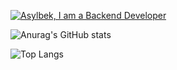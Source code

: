 <!---
asiko007/asiko007 is a ✨ special ✨ repository because its `README.md` (this file) appears on your GitHub profile.
You can click the Preview link to take a look at your changes.
--->
[![Asylbek, I am a Backend Developer](https://pimp-my-readme.webapp.io/pimp-my-readme/wavy-banner?subtitle=I%20am%20a%20Backend%20Developer&title=Asylbek)](https://pimp-my-readme.webapp.io)


![Anurag's GitHub stats](https://github-readme-stats.vercel.app/api?username=narmatov-asylbek)

![Top Langs](https://github-readme-stats.vercel.app/api/top-langs/?username=narmatov-asylbek)
